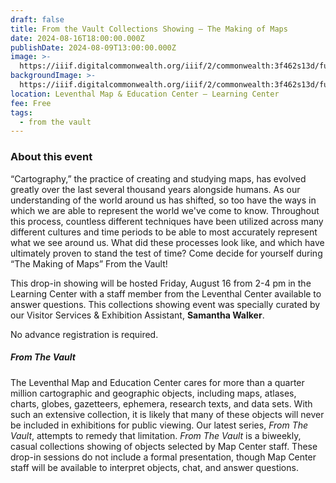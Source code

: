 ```yaml
---
draft: false
title: From the Vault Collections Showing — The Making of Maps
date: 2024-08-16T18:00:00.000Z
publishDate: 2024-08-09T13:00:00.000Z
image: >-
  https://iiif.digitalcommonwealth.org/iiif/2/commonwealth:3f462s13d/full/,1200/0/default.jpg
backgroundImage: >-
  https://iiif.digitalcommonwealth.org/iiif/2/commonwealth:3f462s13d/full/,1200/0/default.jpg
location: Leventhal Map & Education Center – Learning Center
fee: Free
tags:
  - from the vault
---
```


### About this event

“Cartography,” the practice of creating and studying maps, has evolved greatly over the last several thousand years alongside humans. As our understanding of the world around us has shifted, so too have the ways in which we are able to represent the world we've come to know. Throughout this process, countless different techniques have been utilized across many different cultures and time periods to be able to most accurately represent what we see around us. What did these processes look like, and which have ultimately proven to stand the test of time? Come decide for yourself during “The Making of Maps” From the Vault!

This drop-in showing will be hosted Friday, August 16 from 2-4 pm in the Learning Center with a staff member from the Leventhal Center available to answer questions. This collections showing event was specially curated by our Visitor Services & Exhibition Assistant, **Samantha Walker**.

No advance registration is required.

##### ***From The Vault***

The Leventhal Map and Education Center cares for more than a quarter million cartographic and geographic objects, including maps, atlases, charts, globes, gazetteers, ephemera, research texts, and data sets. With such an extensive collection, it is likely that many of these objects will never be included in exhibitions for public viewing. Our latest series, *From The Vault*, attempts to remedy that limitation. *From The Vault* is a biweekly, casual collections showing of objects selected by Map Center staff. These drop-in sessions do not include a formal presentation, though Map Center staff will be available to interpret objects, chat, and answer questions.
